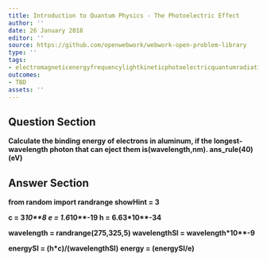 ```yaml
---
title: Introduction to Quantum Physics - The Photoelectric Effect
author: ''
date: 26 January 2018
editor: ''
source: https://github.com/openwebwork/webwork-open-problem-library
type: ''
tags:
- electromagneticenergyfrequencylightkineticphotoelectricquantumradiationwavelength
outcomes:
- TBD
assets: ''
---
```


## Question Section 

<b>
Calculate the binding energy of electrons in aluminum, if the longest-wavelength photon that can eject them is(wavelength,nm).
ans_rule(40)(eV)


## Answer Section

from random import randrange
showHint = 3

c = 3*10**8
e = 1.6*10**-19
h = 6.63*10**-34

wavelength = randrange(275,325,5)
wavelengthSI = wavelength*10**-9

energySI = (h*c)/(wavelengthSI)
energy = (energySI/e)